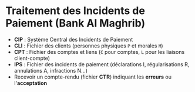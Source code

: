 # Traitement des Incidents de Paiement (Bank Al Maghrib)

- **CIP** : Système Central des Incidents de Paiement
- **CLI** : Fichier des clients (personnes physiques `P` et morales `M`)
- **CPT** : Fichier des comptes et liens (`C` pour comptes, `L` pour les liaisons client-compte)
- **IPS** : Fichier des incidents de paiement (déclarations I, régularisations R, annulations A, infractions N…)
- Recevoir un compte-rendu (fichier **CTR**) indiquant les **erreurs** ou l'**acceptation**
